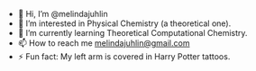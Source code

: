 - 👋 Hi, I’m @melindajuhlin
- 👀 I’m interested in Physical Chemistry (a theoretical one).
- 🌱 I’m currently learning Theoretical Computational Chemistry.
- 📫 How to reach me melindajuhlin@gmail.com
- ⚡ Fun fact: My left arm is covered in Harry Potter tattoos.

<!---
melindajuhlin/melindajuhlin is a ✨ special ✨ repository because its `README.md` (this file) appears on your GitHub profile.
You can click the Preview link to take a look at your changes.
--->
